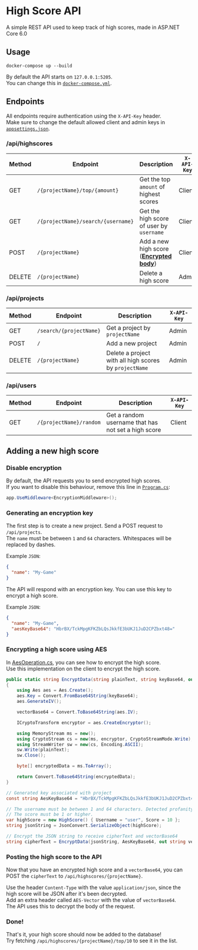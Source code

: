 # High Score API

A simple REST API used to keep track of high scores, made in ASP.NET Core 6.0

## Usage

```
docker-compose up --build
```

By default the API starts on `127.0.0.1:5205`.  
You can change this in [`docker-compose.yml`](./docker-compose.yml).

## Endpoints

All endpoints require authentication using the `X-API-Key` header.  
Make sure to change the default allowed client and admin keys in [`appsettings.json`](./HighScoreAPI/appsettings.json).

### **/api/highscores**

| Method | Endpoint                           | Description                                                           | `X-API-Key` |
| ------ | ---------------------------------- | --------------------------------------------------------------------- | ----------- |
| GET    | `/{projectName}/top/{amount}`      | Get the top `amount` of highest scores                                | Client      |
| GET    | `/{projectName}/search/{username}` | Get the high score of user by `username`                              | Client      |
| POST   | `/{projectName}`                   | Add a new high score ([**Encrypted body**](#adding-a-new-high-score)) | Client      |
| DELETE | `/{projectName}`                   | Delete a high score                                                   | Admin       |

### **/api/projects**

| Method | Endpoint                | Description                                            | `X-API-Key` |
| ------ | ----------------------- | ------------------------------------------------------ | ----------- |
| GET    | `/search/{projectName}` | Get a project by `projectName`                         | Admin       |
| POST   | `/`                     | Add a new project                                      | Admin       |
| DELETE | `/{projectName}`        | Delete a project with all high scores by `projectName` | Admin       |

### **/api/users**

| Method | Endpoint                | Description                                         | `X-API-Key` |
| ------ | ----------------------- | --------------------------------------------------- | ----------- |
| GET    | `/{projectName}/random` | Get a random username that has not set a high score | Client      |

## Adding a new high score

### Disable encryption

By default, the API requests you to send encrypted high scores.  
If you want to disable this behaviour, remove this line in [`Program.cs`](./HighScoreAPI/Program.cs):

```cs
app.UseMiddleware<EncryptionMiddleware>();
```

### Generating an encryption key

The first step is to create a new project. Send a POST request to `/api/projects`.  
The `name` must be between `1` and `64` characters. Whitespaces will be replaced by dashes.

Example `JSON`:

```json
{
  "name": "My-Game"
}
```

The API will respond with an encryption key. You can use this key to encrypt a high score.

Example `JSON`:

```json
{
  "name": "My-Game",
  "aesKeyBase64": "HbrBX/TckMpgKFKZbLQsJkkfE3bUKJ1JuD2CPZbxt48="
}
```

### Encrypting a high score using AES

In [AesOperation.cs](./HighScoreAPI/Encryption/AesOperation.cs), you can see how to encrypt the high score.  
Use this implementation on the client to encrypt the high score.

```cs
public static string EncryptData(string plainText, string keyBase64, out string vectorBase64)
{
    using Aes aes = Aes.Create();
    aes.Key = Convert.FromBase64String(keyBase64);
    aes.GenerateIV();

    vectorBase64 = Convert.ToBase64String(aes.IV);

    ICryptoTransform encryptor = aes.CreateEncryptor();

    using MemoryStream ms = new();
    using CryptoStream cs = new(ms, encryptor, CryptoStreamMode.Write);
    using StreamWriter sw = new(cs, Encoding.ASCII);
    sw.Write(plainText);
    sw.Close();

    byte[] encryptedData = ms.ToArray();

    return Convert.ToBase64String(encryptedData);
}
```

```cs
// Generated key associated with project
const string AesKeyBase64 = "HbrBX/TckMpgKFKZbLQsJkkfE3bUKJ1JuD2CPZbxt48=";

// The username must be between 1 and 64 characters. Detected profanity will be removed from the name.
// The score must be 1 or higher.
var highScore = new HighScore() { Username = "user", Score = 10 };
string jsonString = JsonConvert.SerializeObject(highScore);

// Encrypt the JSON string to receive cipherText and vectorBase64
string cipherText = EncryptData(jsonString, AesKeyBase64, out string vectorBase64);
```

### Posting the high score to the API

Now that you have an encrypted high score and a `vectorBase64`, you can POST the `cipherText` to `/api/highscores/{projectName}`.

Use the header `Content-Type` with the value `application/json`, since the high score will be JSON after it's been decrypted.  
Add an extra header called `AES-Vector` with the value of `vectorBase64`.  
The API uses this to decrypt the body of the request.

### Done!

That's it, your high score should now be added to the database!  
Try fetching `/api/highscores/{projectName}/top/10` to see it in the list.
